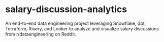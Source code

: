 # salary-discussion-analytics
An end-to-end data engineering project leveraging Snowflake, dbt, Terraform, Rivery, and Looker to analyze and visualize salary discussions from r/dataengineering  on Reddit.
